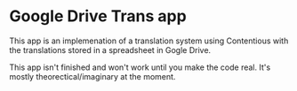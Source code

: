 # Google Drive Trans app

This app is an implemenation of a translation system using Contentious with the translations stored in a spreadsheet in Gogle Drive.

This app isn't finished and won't work until you make the code real.  It's mostly theorectical/imaginary at the moment.
